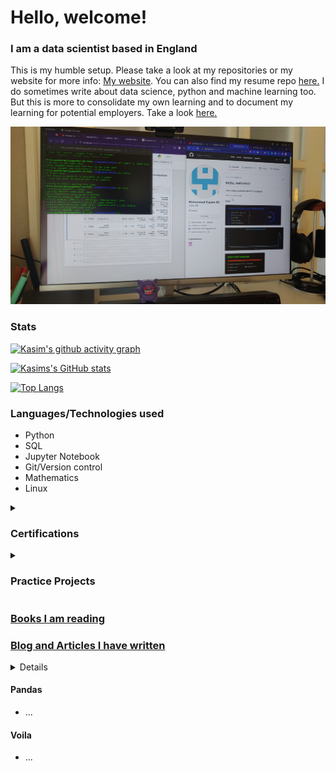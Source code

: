 <h1>Hello, welcome!</h1>
<h3>I am a data scientist based in England</h3>
<p>This is my humble setup. Please take a look at my repositories or my website for more info: <a href="https://onyxwrench.co.uk/" target="_blank">My website</a>. You can also find my resume repo <a href="https://github.com/mitzu-93/resume" target="_blank">here.</a> I do sometimes write about data science, python and machine learning too. But this is more to consolidate my own learning and to document my learning for potential employers. Take a look <a href="https://medium.com/@kasimdata" target="_blank">here.</a></p>
<img src='https://raw.githubusercontent.com/mitzu-93/mitzu-93/main/Desktop.jpg' style='img: width 200px, height:auto'>

<h3>Stats</h3>

[![Kasim's github activity graph](https://activity-graph.herokuapp.com/graph?username=mitzu-93&theme=dracula)](https://github.com/mitzu-93/github-readme-activity-graph)

[![Kasims's GitHub stats](https://github-readme-stats.vercel.app/api?username=mitzu-93&show_icons=true&theme=dracula)](https://github.com/mitzu-93/github-readme-stats)

[![Top Langs](https://github-readme-stats.vercel.app/api/top-langs/?username=mitzu-93&theme=dracula)](https://github.com/mitzu-93/github-readme-stats)



<h3>Languages/Technologies used</h3>

<ul>
  <li>Python</li>
  <li>SQL</li>
  <li>Jupyter Notebook</li>
  <li>Git/Version control</li>
  <li>Mathematics</li>
  <li>Linux</li>
</ul>

<details>
<summary><h3>Certifications</h3></summary>
<ul>
  <li>Supervised Machine Learning: Regression and Classification</li>
  <li>Advanced Learning Algorithms</li>
  <li>Unsupervised Learning, Recommenders, Reinforcement Learning</li>
  <li>Machine Learning Specialisation</li>
  <li>Mathematics for Machine Lerning Specialisation [Ongoing]</li>
</ul>
</details>

<details>
<summary><h3>Practice Projects</h3></summary>
<ul>
  <li><a href="https://github.com/mitzu-93/sales-anal" target="_blank">Sales Analysis [November 7]</li>
  <li><a href="https://github.com/mitzu-93/sales-anal" target="_blank">Ice Cream vs. Temperature [November 11]</li>
</ul>
</details>

<h3>Books I am reading</h3>

<h3>Blog and Articles I have written</h3>
<details>
<summary><h4>SQL</h4></summary>
<ul>
  <li><a href="https://onyxwrench.medium.com/retrieving-data-with-a-select-statement-f23c62baeee0" target="_blank">Retrieving Data with a SELECT Statement</a></li>
  <li><a href="https://onyxwrench.medium.com/creating-tables-64b4befd7dc3" target="_blank">Creating Tables</a></li>
  <li><a href="https://onyxwrench.medium.com/creating-temporary-tables-sql-2297d4b7a3a5" target="_blank">Creating Temporary Tables (SQL)</a></li>
  <li><a href="https://onyxwrench.medium.com/adding-comments-to-sql-2633bdb29e99" target="_blank">Adding Comments to SQL</a></li>
  <li><a href="https://onyxwrench.medium.com/basic-filtering-with-sql-5e100da03f2f" target="_blank">Basic Filtering with SQL</a></li>
  <li><a href="https://onyxwrench.medium.com/advanced-filtering-in-or-and-not-31aeaf764c75" target="_blank">Advanced Filtering: IN, OR, and NOT</a></li>
  <li><a href="https://onyxwrench.medium.com/using-wildcards-in-sql-97abd712d1a2" target="_blank">Sorting with ORDER BY</a></li>
  <li><a href="https://onyxwrench.medium.com/sorting-with-order-by-ea84c515626b" target="_blank">Using Wildcards in SQL</a></li>
   <li><a href="https://onyxwrench.medium.com/math-operations-sql-f5d0ec3df1fa" target="_blank">Math Operations SQL</a></li>
   <li><a href="https://onyxwrench.medium.com/aggregate-functions-sql-453756e1d952" target="_blank">Aggregate Functions (SQL)</a></li>
   <li><a href="https://onyxwrench.medium.com/grouping-data-with-sql-b72e5af6107d" target="_blank">Grouping Data with SQL</a></li>
   <li><a href="https://onyxwrench.medium.com/using-subqueries-in-sql-abaaa87805a8" target="_blank">Using Subqueries in SQL</a></li>
   <li><a href="https://onyxwrench.medium.com/subquery-best-practices-and-considerations-c14f0ba0336e" target="_blank">Subquery Best Practices and Considerations</a></li>
   <li><a href="https://onyxwrench.medium.com/cartesian-cross-joins-in-sql-573a41671f22" target="_blank">Cartesian (Cross) Joins in SQL</a></li>
   <li><a href="https://onyxwrench.medium.com/inner-joins-in-sql-2085f27e8fc" target="_blank">Inner Joins in SQL</a></li>
   <li><a href="https://onyxwrench.medium.com/aliases-and-self-joins-4c3998841337" target="_blank">Aliases and Self Joins</a></li>
   <li><a href="https://onyxwrench.medium.com/advanced-joins-left-right-and-full-outer-joins-d54952cfe788" target="_blank">Advanced Joins: Left, Right, and Full Outer Joins</a></li>
   <li><a href="https://kasimdata.medium.com/unions-in-sql-c7d22d4472df" target="_blank">UNIONS in SQL
</a></li>
   <li><a href="https://kasimdata.medium.com/working-with-text-strings-a540c2ac3730" target="_blank">Working with Text Strings
</a></li>
</ul>
</details>

<h4>Pandas</h4>
<ul>
  <li>...</li>
</ul>


<h4>Voila</h4>
<ul>
  <li>...</li>
</ul>
